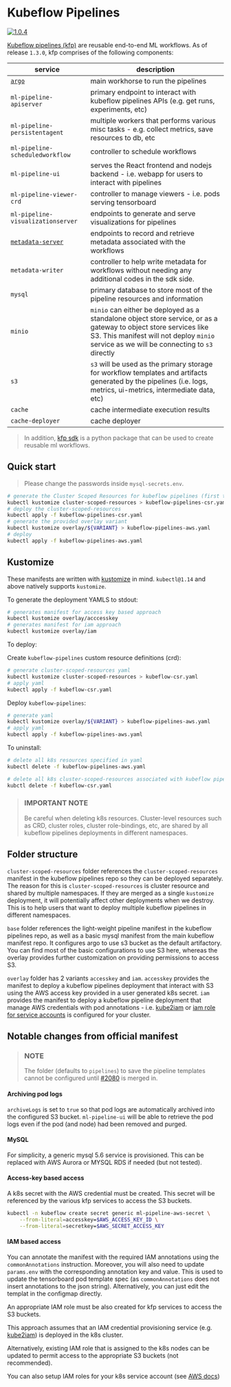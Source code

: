 # Kubeflow Pipelines

[![1.0.4](https://img.shields.io/badge/kubeflow--pipelines-1.3.0-blue.svg)](https://github.com/kubeflow/pipelines/tree/1.0.4)

[Kubeflow pipelines (kfp)](https://github.com/kubeflow/pipelines) are reusable end-to-end ML workflows.
As of release `1.3.0`, kfp comprises of the following components:

| service                                                    | description                                                                                                                                                                                                    |
| ---------------------------------------------------------- | -------------------------------------------------------------------------------------------------------------------------------------------------------------------------------------------------------------- |
| [`argo`](https://github.com/argoproj/argo)                 | main workhorse to run the pipelines                                                                                                                                                                            |
| `ml-pipeline-apiserver`                                    | primary endpoint to interact with kubeflow pipelines APIs (e.g. get runs, experiments, etc)                                                                                                                    |
| `ml-pipeline-persistentagent`                              | multiple workers that performs various misc tasks - e.g. collect metrics, save resources to db, etc                                                                                                            |
| `ml-pipeline-scheduledworkflow`                            | controller to schedule workflows                                                                                                                                                                               |
| `ml-pipeline-ui`                                           | serves the React frontend and nodejs backend - i.e. webapp for users to interact with pipelines                                                                                                                |
| `ml-pipeline-viewer-crd`                                   | controller to manage viewers - i.e. pods serving tensorboard                                                                                                                                                   |
| `ml-pipeline-visualizationserver`                          | endpoints to generate and serve visualizations for pipelines                                                                                                                                                   |
| [`metadata-server`](https://github.com/google/ml-metadata) | endpoints to record and retrieve metadata associated with the workflows                                                                                                                                        |
| `metadata-writer` | controller to help write metadata for workflows without needing any additional codes in the sdk side.                                                                                                                                       |
| `mysql`                                                    | primary database to store most of the pipeline resources and information                                                                                                                                       |
| `minio`                                                    | `minio` can either be deployed as a standalone object store service, or as a gateway to object store services like S3. This manifest will not deploy `minio` service as we will be connecting to `s3` directly |
| `s3`                                                       | `s3` will be used as the primary storage for workflow templates and artifacts generated by the pipelines (i.e. logs, metrics, ui-metrics, intermediate data, etc)                                              |
| `cache`                                                    | cache intermediate execution results |
| `cache-deployer`                                           | cache deployer |

> In addition, [kfp sdk](https://pypi.org/project/kfp/) is a python package that can be used to create reusable ml workflows.

## Quick start

> Please change the passwords inside `mysql-secrets.env`.

```bash
# generate the Cluster Scoped Resources for kubeflow pipelines (first time only)
kubectl kustomize cluster-scoped-resources > kubeflow-pipelines-csr.yaml
# deploy the cluster-scoped-resources
kubectl apply -f kubeflow-pipelines-csr.yaml
# generate the provided overlay variant
kubectl kustomize overlay/${VARIANT} > kubeflow-pipelines-aws.yaml
# deploy
kubectl apply -f kubeflow-pipelines-aws.yaml
```

## Kustomize

These manifests are written with [kustomize](https://github.com/kubernetes-sigs/kustomize) in mind. `kubectl@1.14` and above natively supports `kustomize`.

To generate the deployment YAMLS to stdout:

```bash
# generates manifest for access key based approach
kubectl kustomize overlay/acccesskey
# generates manifest for iam approach
kubectl kustomize overlay/iam
```

To deploy:

Create `kubeflow-pipelines` custom resource definitions (crd):
```bash
# generate cluster-scoped-resources yaml
kubectl kustomize cluster-scoped-resources > kubeflow-csr.yaml
# apply yaml
kubectl apply -f kubeflow-csr.yaml
```

Deploy `kubeflow-pipelines`:
```bash
# generate yaml
kubectl kustomize overlay/${VARIANT} > kubeflow-pipelines-aws.yaml
# apply yaml
kubectl apply -f kubeflow-pipelines-aws.yaml
```

To uninstall:

```bash
# delete all k8s resources specified in yaml
kubectl delete -f kubeflow-pipelines-aws.yaml
```

```bash
# delete all k8s cluster-scoped-resources associated with kubeflow pipelines
kubctl delete -f kubeflow-csr.yaml
```

> ### IMPORTANT NOTE
>
> Be careful when deleting k8s resources. Cluster-level resources such as CRD,
> cluster roles, cluster role-bindings, etc, are shared by all kubeflow pipelines
> deployments in different namespaces.

## Folder structure

`cluster-scoped-resources` folder references the `cluster-scoped-resources` manifest in the kubeflow pipelines repo 
so they can be deployed separately. The reason for this is `cluster-scoped-resources` is cluster resource and shared 
by multiple namespaces. If they are merged as a single `kustomize` deployment, it will potentially affect other
deployments when we destroy. This is to help users that want to deploy multiple kubeflow pipelines
in different namespaces.

`base` folder references the light-weight pipeline manifest in the kubeflow
pipelines repo, as well as a basic mysql manifest from the main kubeflow manifest
repo. It configures argo to use s3 bucket as the default artifactory. You can
find most of the basic configurations to use S3 here, whereas the overlay
provides further customization on providing permissions to access S3.

`overlay` folder has 2 variants `accesskey` and `iam`. `accesskey` provides the
manifest to deploy a kubeflow pipelines deployment that interact with S3 using
the AWS access key provided in a user generated k8s secret. `iam` provides the
manifest to deploy a kubeflow pipeline deployment that manage AWS credentials
with pod annotations - i.e. [kube2iam](https://github.com/jtblin/kube2iam) or
[iam role for service accounts](https://docs.aws.amazon.com/eks/latest/userguide/iam-roles-for-service-accounts.html)
is configured for your cluster.

## Notable changes from official manifest

> ### NOTE
>
> The folder (defaults to `pipelines`) to save the pipeline templates cannot be
> configured until
> [#2080](https://github.com/kubeflow/pipelines/pull/2080) is merged in.

#### Archiving pod logs

`archiveLogs` is set to `true` so that pod logs are automatically archived into
the configured S3 bucket. `ml-pipeline-ui` will be able to retrieve the pod logs
even if the pod (and node) had been removed and purged.

#### MySQL

For simplicity, a generic mysql 5.6 service is provisioned. This can be replaced
with AWS Aurora or MYSQL RDS if needed (but not tested).

#### Access-key based access

A k8s secret with the AWS credential must be created. This secret will be referenced
by the various kfp services to access the S3 buckets.

```bash
kubectl -n kubeflow create secret generic ml-pipeline-aws-secret \
    --from-literal=accesskey=$AWS_ACCESS_KEY_ID \
    --from-literal=secretkey=$AWS_SECRET_ACCESS_KEY
```

#### IAM based access

You can annotate the manifest with the required IAM annotations using the
`commonAnnotations` instruction. Moreover, you will also need to update `params.env`
with the corresponding annotation key and value. This is used to update the
tensorboard pod template spec (as `commonAnnotations` does not insert annotations
to the json string). Alternatively, you can just edit the templat in the configmap
directly.

An appropriate IAM role must be also created for kfp services to access the S3 buckets.

This approach assumes that an IAM credential provisioning service
(e.g. [kube2iam](https://github.com/jtblin/kube2iam)) is deployed in the k8s cluster.

Alternatively, existing IAM role that is assigned to the k8s nodes can be updated to
permit access to the appropriate S3 buckets (not recommended).

You can also setup IAM roles for your k8s service account (see [AWS docs](https://docs.aws.amazon.com/eks/latest/userguide/iam-roles-for-service-accounts.html))
